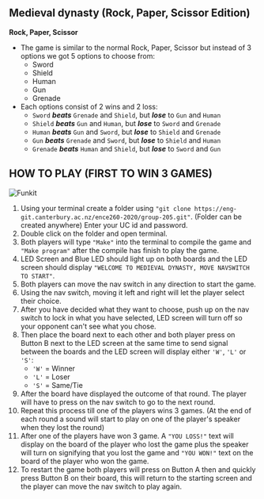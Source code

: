 ## Medieval dynasty (Rock, Paper, Scissor Edition)
**Rock, Paper, Scissor**
- The game is similar to the normal Rock, Paper, Scissor but instead 
of 3 options we got 5 options to choose from:
  - Sword
  - Shield
  - Human
  - Gun
  - Grenade
- Each options consist of 2 wins and 2 loss:
  - `Sword` ***beats*** `Grenade` and `Shield`, but ***lose*** to `Gun` and `Human`
  - `Shield` ***beats*** `Gun` and `Human`, but ***lose*** to `Sword` and `Grenade`
  - `Human` ***beats*** `Gun` and `Sword`, but ***lose*** to `Shield` and `Grenade`
  - `Gun` ***beats*** `Grenade` and `Sword`, but ***lose*** to `Shield` and `Human`
  - `Grenade` ***beats*** `Human` and `Shield`, but ***lose*** to `Sword` and `Gun`

## HOW TO PLAY (FIRST TO WIN 3 GAMES)
![Funkit](https://user-images.githubusercontent.com/83537039/137253627-d451cfeb-276c-4f40-8c4f-2b2b896eec11.jpg)
1.  Using your terminal create a folder using `"git clone https://eng-git.canterbury.ac.nz/ence260-2020/group-205.git"`. (Folder can be created anywhere) Enter your UC id and password.
2.  Double click on the folder and open terminal.
3.  Both players will type `"Make"` into the terminal to compile the game and `"Make program"` after the compile has finish to play the game.
4.  LED Screen and Blue LED should light up on both boards and the LED screen should display `"WELCOME TO MEDIEVAL DYNASTY, MOVE NAVSWITCH TO START"`.
5.  Both players can move the nav switch in any direction to start the game. 
6.  Using the nav switch, moving it left and right will let the player select their choice.
7.  After you have decided what they want to choose, push up on the nav switch to lock in what you have selected, LED screen will turn off so your opponent can't see what you chose.
8.  Then place the board next to each other and both player press on Button B next to the LED screen at the same time to send signal between the boards and the LED screen will display either `'W'`, `'L'` or `'S'`:
    - `'W'` = Winner
    - `'L'` = Loser
    - `'S'` = Same/Tie
9.  After the board have displayed the outcome of that round. The player will have to press on the nav switch to go to the next round.
10. Repeat this process till one of the players wins 3 games. (At the end of each round a sound will start to play on one of the player's speaker when they lost the round)
11. After one of the players have won 3 game. A `"YOU LOSS!"` text will display on the board of the player who lost the game plus the speaker will turn on signifying that you lost the game and `"YOU WON!"` text on the board of the player who won the game.
12. To restart the game both players will press on Button A then and quickly press Button B on their board, this will return to the starting screen and the player can move the nav switch to play again.

